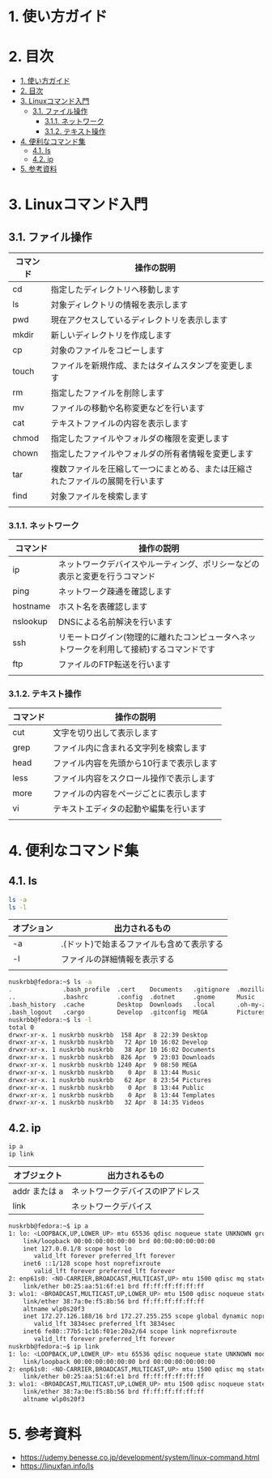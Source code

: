 # 1. 使い方ガイド

# 2. 目次

- [1. 使い方ガイド](#1-使い方ガイド)
- [2. 目次](#2-目次)
- [3. Linuxコマンド入門](#3-linuxコマンド入門)
  - [3.1. ファイル操作](#31-ファイル操作)
    - [3.1.1. ネットワーク](#311-ネットワーク)
    - [3.1.2. テキスト操作](#312-テキスト操作)
- [4. 便利なコマンド集](#4-便利なコマンド集)
  - [4.1. ls](#41-ls)
  - [4.2. ip](#42-ip)
- [5. 参考資料](#5-参考資料)

# 3. Linuxコマンド入門

## 3.1. ファイル操作
| コマンド | 操作の説明 |
| ------- | -------- |
| cd | 指定したディレクトリへ移動します |
| ls | 対象ディレクトリの情報を表示します |
| pwd | 現在アクセスしているディレクトリを表示します |
| mkdir | 新しいディレクトリを作成します |
| cp | 対象のファイルをコピーします |
| touch | ファイルを新規作成、またはタイムスタンプを変更します |
| rm | 指定したファイルを削除します |
| mv | ファイルの移動や名称変更などを行います |
| cat | テキストファイルの内容を表示します |
| chmod | 指定したファイルやフォルダの権限を変更します |
| chown | 指定したファイルやフォルダの所有者情報を変更します |
| tar | 複数ファイルを圧縮して一つにまとめる、または圧縮されたファイルの展開を行います |
| find | 対象ファイルを検索します |
|||

### 3.1.1. ネットワーク
| コマンド | 操作の説明 |
| ------- | -------- |
| ip | ネットワークデバイスやルーティング、ポリシーなどの表示と変更を行うコマンド |
| ping | ネットワーク疎通を確認します |
| hostname | ホスト名を表確認します |
| nslookup | DNSによる名前解決を行います |
| ssh | リモートログイン(物理的に離れたコンピュータへネットワークを利用して接続)するコマンドです |
| ftp | ファイルのFTP転送を行います |
|||

### 3.1.2. テキスト操作
| コマンド | 操作の説明 |
| ------- | -------- |
| cut | 文字を切り出して表示します |
| grep | ファイル内に含まれる文字列を検索します |
| head | ファイル内容を先頭から10行まで表示します |
| less | ファイル内容をスクロール操作で表示します |
| more | ファイルの内容をページごとに表示します |
| vi | テキストエディタの起動や編集を行います |
|||

# 4. 便利なコマンド集

## 4.1. ls

```bash
ls -a 
ls -l
```
| オプション | 出力されるもの |
| -- | -- |
| -a | .(ドット)で始まるファイルも含めて表示する |
| -l | ファイルの詳細情報を表示する |
|||

```bash
nuskrbb@fedora:~$ ls -a
.              .bash_profile  .cert    Documents   .gitignore  .mozilla    .pki       .themes  .wget-hsts                 .zcompdump-NuskWindows-5.9      .zshrc.pre-oh-my-zsh
..             .bashrc        .config  .dotnet     .gnome      Music       Public     .var     .z                         .zcompdump-NuskWindows-5.9.zwc
.bash_history  .cache         Desktop  Downloads   .local      .oh-my-zsh  .ssh       Videos   .zcompdump-fedora-5.9      .zsh_history
.bash_logout   .cargo         Develop  .gitconfig  MEGA        Pictures    Templates  .vscode  .zcompdump-fedora-5.9.zwc  .zshrc
nuskrbb@fedora:~$ ls -l
total 0
drwxr-xr-x. 1 nuskrbb nuskrbb  158 Apr  8 22:39 Desktop
drwxr-xr-x. 1 nuskrbb nuskrbb   72 Apr 10 16:02 Develop
drwxr-xr-x. 1 nuskrbb nuskrbb   38 Apr 10 16:02 Documents
drwxr-xr-x. 1 nuskrbb nuskrbb  826 Apr  9 23:03 Downloads
drwxr-xr-x. 1 nuskrbb nuskrbb 1240 Apr  9 08:50 MEGA
drwxr-xr-x. 1 nuskrbb nuskrbb    0 Apr  8 13:44 Music
drwxr-xr-x. 1 nuskrbb nuskrbb   62 Apr  8 23:54 Pictures
drwxr-xr-x. 1 nuskrbb nuskrbb    0 Apr  8 13:44 Public
drwxr-xr-x. 1 nuskrbb nuskrbb    0 Apr  8 13:44 Templates
drwxr-xr-x. 1 nuskrbb nuskrbb   32 Apr  8 14:35 Videos
```

## 4.2. ip
```bash
ip a
ip link
```

| オブジェクト | 出力されるもの |
| -- | -- |
| addr または a | ネットワークデバイスのIPアドレス |
| link | ネットワークデバイス |

```bash
nuskrbb@fedora:~$ ip a
1: lo: <LOOPBACK,UP,LOWER_UP> mtu 65536 qdisc noqueue state UNKNOWN group default qlen 1000
    link/loopback 00:00:00:00:00:00 brd 00:00:00:00:00:00
    inet 127.0.0.1/8 scope host lo
       valid_lft forever preferred_lft forever
    inet6 ::1/128 scope host noprefixroute 
       valid_lft forever preferred_lft forever
2: enp61s0: <NO-CARRIER,BROADCAST,MULTICAST,UP> mtu 1500 qdisc mq state DOWN group default qlen 1000
    link/ether b0:25:aa:51:6f:e1 brd ff:ff:ff:ff:ff:ff
3: wlo1: <BROADCAST,MULTICAST,UP,LOWER_UP> mtu 1500 qdisc noqueue state UP group default qlen 1000
    link/ether 38:7a:0e:f5:8b:56 brd ff:ff:ff:ff:ff:ff
    altname wlp0s20f3
    inet 172.27.126.188/16 brd 172.27.255.255 scope global dynamic noprefixroute wlo1
       valid_lft 3834sec preferred_lft 3834sec
    inet6 fe80::77b5:1c16:f01e:20a2/64 scope link noprefixroute 
       valid_lft forever preferred_lft forever
nuskrbb@fedora:~$ ip link
1: lo: <LOOPBACK,UP,LOWER_UP> mtu 65536 qdisc noqueue state UNKNOWN mode DEFAULT group default qlen 1000
    link/loopback 00:00:00:00:00:00 brd 00:00:00:00:00:00
2: enp61s0: <NO-CARRIER,BROADCAST,MULTICAST,UP> mtu 1500 qdisc mq state DOWN mode DEFAULT group default qlen 1000
    link/ether b0:25:aa:51:6f:e1 brd ff:ff:ff:ff:ff:ff
3: wlo1: <BROADCAST,MULTICAST,UP,LOWER_UP> mtu 1500 qdisc noqueue state UP mode DORMANT group default qlen 1000
    link/ether 38:7a:0e:f5:8b:56 brd ff:ff:ff:ff:ff:ff
    altname wlp0s20f3

```

# 5. 参考資料
* https://udemy.benesse.co.jp/development/system/linux-command.html
* https://linuxfan.info/ls